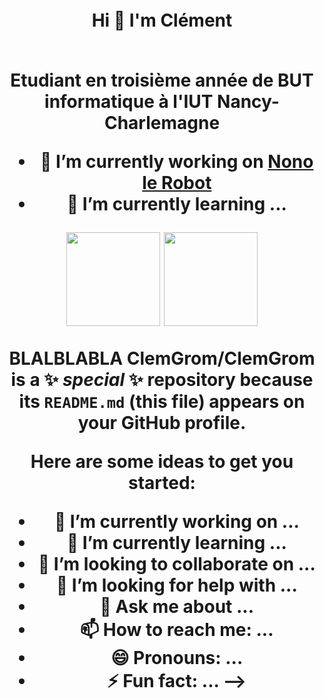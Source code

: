 <h1 align="center">Hi 👋 I'm Clément<img height="40"</h1>
<br>
<br>

<p>Etudiant en troisième année de BUT informatique à l'IUT Nancy-Charlemagne</p>

- 🔭 I’m currently working on <a href="https://github.com/ClemGrom/NonoLERobot_Gromangin_Termine_Holder_Waltispurger_Serrier"> Nono le Robot</a>
- 🌱 I’m currently learning ...

<p align= "center">
  <img height= "150" src="https://github-readme-stats.vercel.app/api?username=clemgrom&theme=radical&show_icons=true&include_all_commits=true" />
  <img height= "150" src="https://github-readme-stats.vercel.app/api/top-langs/?username=clemgrom&theme=radical&layout=compact" />
</p>



BLALBLABLA
**ClemGrom/ClemGrom** is a ✨ _special_ ✨ repository because its `README.md` (this file) appears on your GitHub profile.

Here are some ideas to get you started:

- 🔭 I’m currently working on ...
- 🌱 I’m currently learning ...
- 👯 I’m looking to collaborate on ...
- 🤔 I’m looking for help with ...
- 💬 Ask me about ...
- 📫 How to reach me: ...
- 😄 Pronouns: ...
- ⚡ Fun fact: ...
-->
